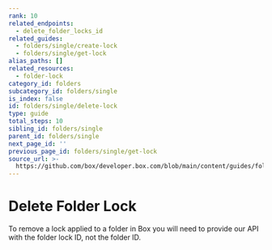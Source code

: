 ```yaml
---
rank: 10
related_endpoints:
  - delete_folder_locks_id
related_guides:
  - folders/single/create-lock
  - folders/single/get-lock
alias_paths: []
related_resources:
  - folder-lock
category_id: folders
subcategory_id: folders/single
is_index: false
id: folders/single/delete-lock
type: guide
total_steps: 10
sibling_id: folders/single
parent_id: folders/single
next_page_id: ''
previous_page_id: folders/single/get-lock
source_url: >-
  https://github.com/box/developer.box.com/blob/main/content/guides/folders/single/delete-lock.md
---
```

# Delete Folder Lock

To remove a lock applied to a folder in Box you will need to provide our API
with the folder lock ID, not the folder ID.

<Samples id='delete_folder_locks_id' >

</Samples>